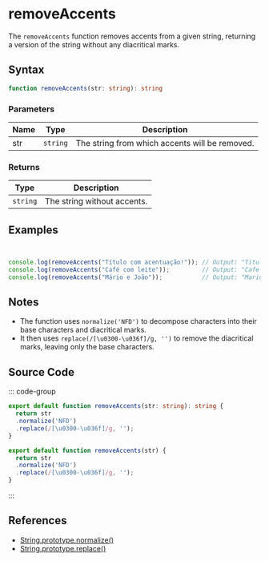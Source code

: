 # removeAccents

The `removeAccents` function removes accents from a given string, returning a version of the string without any diacritical marks.

## Syntax

```typescript
function removeAccents(str: string): string
```

### Parameters

| Name  | Type     | Description                                          |
|-------|----------|----------------------------------------------------|
| str   | `string` | The string from which accents will be removed.     |

### Returns

| Type    | Description                                      |
|---------|------------------------------------------------|
| `string` | The string without accents.                    |

## Examples

```typescript


console.log(removeAccents("Título com acentuação!")); // Output: "Titulo com acentuacao!"
console.log(removeAccents("Café com leite"));         // Output: "Cafe com leite"
console.log(removeAccents("Mário e João"));           // Output: "Mario e Joao"
```

## Notes

- The function uses `normalize('NFD')` to decompose characters into their base characters and diacritical marks.
- It then uses `replace(/[\u0300-\u036f]/g, '')` to remove the diacritical marks, leaving only the base characters.

## Source Code

::: code-group
```typescript
export default function removeAccents(str: string): string {
  return str
  .normalize('NFD')
  .replace(/[\u0300-\u036f]/g, '');
}
```

```javascript
export default function removeAccents(str) {
  return str
  .normalize('NFD')
  .replace(/[\u0300-\u036f]/g, '');
}
```
::: 

## References

- [String.prototype.normalize()](https://developer.mozilla.org/en-US/docs/Web/JavaScript/Reference/Global_Objects/String/normalize)
- [String.prototype.replace()](https://developer.mozilla.org/en-US/docs/Web/JavaScript/Reference/Global_Objects/String/replace)